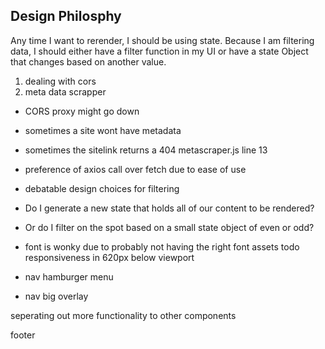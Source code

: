 ## Design Philosphy
Any time I want to rerender, I should be using state.  Because I am filtering data, I should either have a filter function in my UI or have a state Object that changes based on another value.

1. dealing with cors
2. meta data scrapper

- CORS proxy might go down
- sometimes a site wont have metadata
- sometimes the sitelink returns a 404
metascraper.js line 13
- preference of axios call over fetch due to ease of use
- debatable design choices for filtering
- Do I generate a new state that holds all of our content to be rendered?
- Or do I filter on the spot based on a small state object of even or odd?

- font is wonky due to probably not having the right font assets
todo
responsiveness in 620px below viewport
- nav hamburger menu
- nav big overlay

seperating out more functionality to other components

footer
